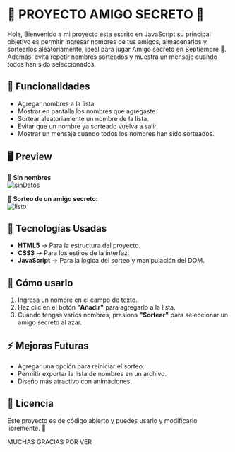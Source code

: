 # 🎉 PROYECTO AMIGO SECRETO 🎁
Hola, Bienvenido a mi proyecto esta escrito en JavaScript su principal objetivo es permitir ingresar nombres de tus amigos, almacenarlos y sortearlos aleatoriamente, ideal para jugar Amigo secreto en Septiempre 🎀. Además, evita repetir nombres sorteados y muestra un mensaje cuando todos han sido seleccionados.

## 🚀 Funcionalidades

- Agregar nombres a la lista.
- Mostrar en pantalla los nombres que agregaste.
- Sortear aleatoriamente un nombre de la lista.
- Evitar que un nombre ya sorteado vuelva a salir.
- Mostrar un mensaje cuando todos los nombres han sido sorteados.

## 🖥️ Preview

📸 **Sin nombres**  
![sinDatos](https://github.com/user-attachments/assets/8a23cb78-c836-49d1-9516-659a681b9d1a)

📸 **Sorteo de un amigo secreto:**  
![listo](https://github.com/user-attachments/assets/f02ba81b-2fab-4d46-8e18-ab23d7627eaa)

## 📌 Tecnologías Usadas

- **HTML5** → Para la estructura del proyecto.
- **CSS3** → Para los estilos de la interfaz.
- **JavaScript** → Para la lógica del sorteo y manipulación del DOM.

## 📖 Cómo usarlo

1. Ingresa un nombre en el campo de texto.
2. Haz clic en el botón **"Añadir"** para agregarlo a la lista.
3. Cuando tengas varios nombres, presiona **"Sortear"** para seleccionar un amigo secreto al azar.

## ⚡ Mejoras Futuras

- Agregar una opción para reiniciar el sorteo.
- Permitir exportar la lista de nombres en un archivo.
- Diseño más atractivo con animaciones.

## 📜 Licencia
Este proyecto es de código abierto y puedes usarlo y modificarlo libremente. 🎈

MUCHAS GRACIAS POR VER
